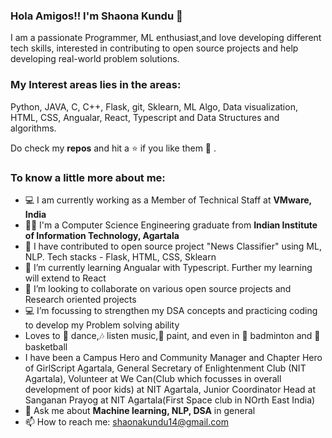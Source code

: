 ### Hola Amigos!! I'm Shaona Kundu 👋 
I am a passionate Programmer, ML enthusiast,and love developing different tech skills, interested in contributing to open source projects and help developing real-world problem solutions.
### My Interest areas lies in the areas: 
Python, JAVA, C, C++, Flask, git, Sklearn, ML Algo, Data visualization, HTML, CSS, Angualar, React, Typescript and Data Structures and algorithms.

 Do check my **repos** and hit a ⭐ if you like them 🤗 .

### To know a little more about me:

- 💻 I am currently working as a Member of Technical Staff at **VMware, India**
- 👩‍🎓 I'm a Computer Science Engineering graduate from **Indian Institute of Information Technology, Agartala**
- 🔭 I have contributed to open source project "News Classifier" using ML, NLP. Tech stacks - Flask, HTML, CSS, Sklearn
- 📖 I’m currently learning Angualar with Typescript. Further my learning will extend to React
- 🤝 I’m looking to collaborate on various open source projects and Research oriented projects
- 💻 I’m focussing to strengthen my DSA concepts and practicing coding to develop my Problem solving ability
- Loves to 💃 dance,🎶 listen music,🎨 paint, and even in 🏸 badminton and 🏀 basketball
- I have been a Campus Hero and Community Manager and Chapter Hero of GirlScript Agartala, General Secretary of Enlightenment Club (NIT Agartala), Volunteer at We Can(Club which focusses in overall development of poor kids) at NIT Agartala, Junior Coordinator Head at Sanganan Prayog at NIT Agartala(First Space club in NOrth East India) 
- 💬 Ask me about **Machine learning, NLP, DSA** in general
- 📫 How to reach me: shaonakundu14@gmail.com


